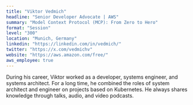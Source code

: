 ```yaml
---
title: "Viktor Vedmich"
headline: "Senior Developer Advocate | AWS"
summary: "Model Context Protocol (MCP): From Zero to Hero"
format: "Session"
level: "300"
location: "Munich, Germany"
linkedin: "https://linkedin.com/in/vedmich/"
twitter: "https://x.com/vedmichv"
website: "https://aws.amazon.com/free/"
aws_employee: true
---
```


During his career, Viktor worked as a developer, systems engineer, and systems architect. For a long time, he combined the roles of system architect and engineer on projects based on Kubernetes. He always shares knowledge through talks, audio, and video podcasts.


